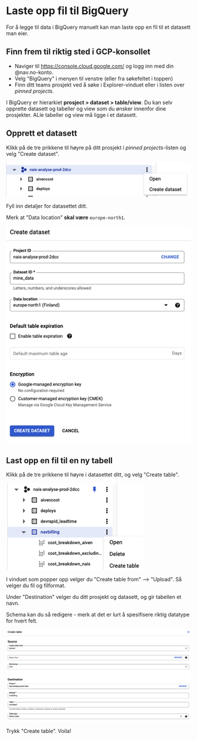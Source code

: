 # Laste opp fil til BigQuery

For å legge til data i BigQuery manuelt kan man laste opp en fil til et datasett man eier.

## Finn frem til riktig sted i GCP-konsollet
* Naviger til https://console.cloud.google.com/ og logg inn med din @nav.no-konto.
* Velg "BigQuery" i menyen til venstre (eller fra søkefeltet i toppen)
* Finn ditt teams prosjekt ved å søke i Explorer-vinduet eller i listen over _pinned projects_.

I BigQuery er hierarkiet **prosject > dataset > table/view**. 
Du kan selv opprette datasett og tabeller og view som du ønsker innenfor dine prosjekter.
ALle tabeller og view må ligge i et datasett.

## Opprett et datasett
Klikk på de tre prikkene til høyre på ditt prosjekt i _pinned projects_-listen og velg "Create dataset".

![Klikk "create dataset"](create-dataset.png)

Fyll inn detaljer for datasettet ditt.

Merk at "Data location" **skal være** `europe-north1`.

![Fyll inn detaljer](create-dataset-details.png)


## Last opp en fil til en ny tabell
Klikk på de tre prikkene til høyre i datasettet ditt, og velg "Create table".

![Velg "create table"](create-table.png)

I vinduet som popper opp velger du "Create table from" --> "Upload". Så velger du fil og filformat.

Under "Destination" velger du ditt prosjekt og datasett, og gir tabellen et navn.

Schema kan du så redigere - merk at det er lurt å spesifisere riktig datatype for hvert felt. 

![Fyll inn detaljer](create-table-details.png)

Trykk "Create table". Voila!